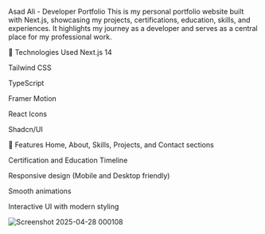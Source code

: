 Asad Ali - Developer Portfolio
This is my personal portfolio website built with Next.js, showcasing my projects, certifications, education, skills, and experiences.
It highlights my journey as a developer and serves as a central place for my professional work.

🚀 Technologies Used
Next.js 14

Tailwind CSS

TypeScript

Framer Motion

React Icons

Shadcn/UI

📁 Features
Home, About, Skills, Projects, and Contact sections

Certification and Education Timeline

Responsive design (Mobile and Desktop friendly)

Smooth animations

Interactive UI with modern styling

![Screenshot 2025-04-28 000108](https://github.com/user-attachments/assets/db39d667-dd3b-4e1b-a74b-e02a7da10401)


